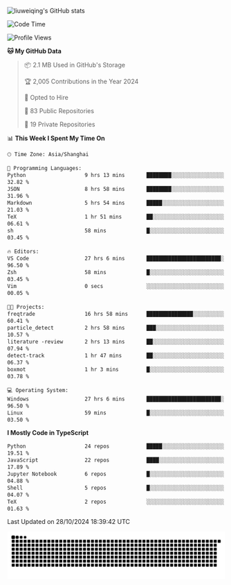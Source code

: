 ![liuweiqing's GitHub stats](https://github-readme-stats.vercel.app/api?username=14790897&show_icons=true&locale=cn&include_all_commits=true&count_private=true)

<!--START_SECTION:waka-->
![Code Time](http://img.shields.io/badge/Code%20Time-1%2C525%20hrs%2017%20mins-blue)

![Profile Views](http://img.shields.io/badge/Profile%20Views-8-blue)

**🐱 My GitHub Data** 

> 📦 2.1 MB Used in GitHub's Storage 
 > 
> 🏆 2,005 Contributions in the Year 2024
 > 
> 💼 Opted to Hire
 > 
> 📜 83 Public Repositories 
 > 
> 🔑 19 Private Repositories 
 > 
📊 **This Week I Spent My Time On** 

```text
🕑︎ Time Zone: Asia/Shanghai

💬 Programming Languages: 
Python                   9 hrs 13 mins       ████████░░░░░░░░░░░░░░░░░   32.82 % 
JSON                     8 hrs 58 mins       ████████░░░░░░░░░░░░░░░░░   31.96 % 
Markdown                 5 hrs 54 mins       █████░░░░░░░░░░░░░░░░░░░░   21.03 % 
TeX                      1 hr 51 mins        ██░░░░░░░░░░░░░░░░░░░░░░░   06.61 % 
sh                       58 mins             █░░░░░░░░░░░░░░░░░░░░░░░░   03.45 % 

🔥 Editors: 
VS Code                  27 hrs 6 mins       ████████████████████████░   96.50 % 
Zsh                      58 mins             █░░░░░░░░░░░░░░░░░░░░░░░░   03.45 % 
Vim                      0 secs              ░░░░░░░░░░░░░░░░░░░░░░░░░   00.05 % 

🐱‍💻 Projects: 
freqtrade                16 hrs 58 mins      ███████████████░░░░░░░░░░   60.41 % 
particle_detect          2 hrs 58 mins       ███░░░░░░░░░░░░░░░░░░░░░░   10.57 % 
literature -review       2 hrs 13 mins       ██░░░░░░░░░░░░░░░░░░░░░░░   07.94 % 
detect-track             1 hr 47 mins        ██░░░░░░░░░░░░░░░░░░░░░░░   06.37 % 
boxmot                   1 hr 3 mins         █░░░░░░░░░░░░░░░░░░░░░░░░   03.78 % 

💻 Operating System: 
Windows                  27 hrs 6 mins       ████████████████████████░   96.50 % 
Linux                    59 mins             █░░░░░░░░░░░░░░░░░░░░░░░░   03.50 % 
```

**I Mostly Code in TypeScript** 

```text
Python                   24 repos            █████░░░░░░░░░░░░░░░░░░░░   19.51 % 
JavaScript               22 repos            ████░░░░░░░░░░░░░░░░░░░░░   17.89 % 
Jupyter Notebook         6 repos             █░░░░░░░░░░░░░░░░░░░░░░░░   04.88 % 
Shell                    5 repos             █░░░░░░░░░░░░░░░░░░░░░░░░   04.07 % 
TeX                      2 repos             ░░░░░░░░░░░░░░░░░░░░░░░░░   01.63 % 
```




 Last Updated on 28/10/2024 18:39:42 UTC
<!--END_SECTION:waka-->

<picture>
  <source media="(prefers-color-scheme: dark)" srcset="https://raw.githubusercontent.com/14790897/14790897/output/github-contribution-grid-snake-dark.svg" />
  <source media="(prefers-color-scheme: light)" srcset="https://raw.githubusercontent.com/14790897/14790897/output/github-contribution-grid-snake.svg" />
  <img alt="github-snake" src="https://raw.githubusercontent.com/14790897/14790897/output/github-contribution-grid-snake.svg" />
</picture>
